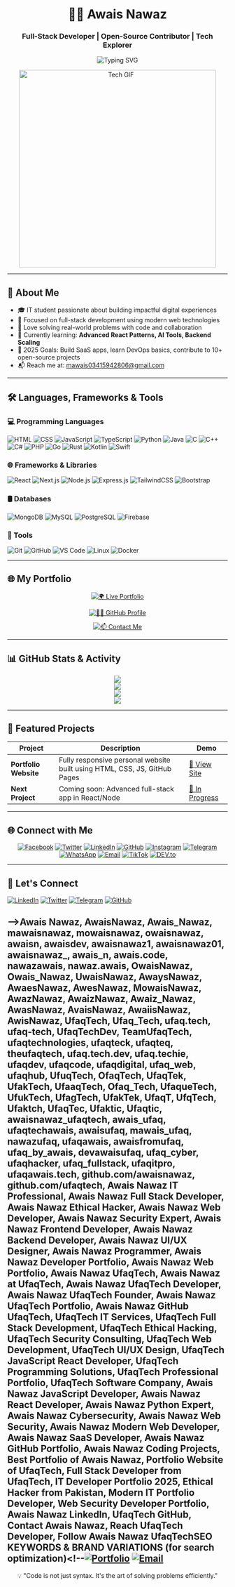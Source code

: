 <h1 align="center">👨‍💻 Awais Nawaz</h1>
<h3 align="center">Full-Stack Developer | Open-Source Contributor | Tech Explorer</h3>

<p align="center">
  <img src="https://readme-typing-svg.demolab.com?font=Fira+Code&size=25&duration=4000&pause=1000&color=00FF00&center=true&vCenter=true&width=435&lines=Web+Developer;Open-Source+Contributor;Problem+Solver;Lifelong+Learner" alt="Typing SVG" />
</p>

<p align="center">
  <img src="https://media.giphy.com/media/bGgsc5mWoryfgKBx1u/giphy.gif" width="450" alt="Tech GIF" />
</p>

---

## 🚀 About Me

- 🎓 IT student passionate about building impactful digital experiences  
- 🧠 Focused on full-stack development using modern web technologies  
- 💬 Love solving real-world problems with code and collaboration  
- 🌱 Currently learning: **Advanced React Patterns, AI Tools, Backend Scaling**  
- 🎯 2025 Goals: Build SaaS apps, learn DevOps basics, contribute to 10+ open-source projects  
- 📬 Reach me at: [mawais03415942806@gmail.com](mailto:mawais03415942806@gmail.com)

---

## 🛠️ Languages, Frameworks & Tools

### 💻 Programming Languages

![HTML](https://img.shields.io/badge/HTML-E34F26?style=flat&logo=html5&logoColor=white)
![CSS](https://img.shields.io/badge/CSS-1572B6?style=flat&logo=css3&logoColor=white)
![JavaScript](https://img.shields.io/badge/JavaScript-F7DF1E?style=flat&logo=javascript&logoColor=black)
![TypeScript](https://img.shields.io/badge/TypeScript-3178C6?style=flat&logo=typescript&logoColor=white)
![Python](https://img.shields.io/badge/Python-3776AB?style=flat&logo=python&logoColor=white)
![Java](https://img.shields.io/badge/Java-007396?style=flat&logo=openjdk&logoColor=white)
![C](https://img.shields.io/badge/C-00599C?style=flat&logo=c&logoColor=white)
![C++](https://img.shields.io/badge/C++-00599C?style=flat&logo=c%2B%2B&logoColor=white)
![C#](https://img.shields.io/badge/C%23-239120?style=flat&logo=c-sharp&logoColor=white)
![PHP](https://img.shields.io/badge/PHP-777BB4?style=flat&logo=php&logoColor=white)
![Go](https://img.shields.io/badge/Go-00ADD8?style=flat&logo=go&logoColor=white)
![Rust](https://img.shields.io/badge/Rust-000000?style=flat&logo=rust&logoColor=white)
![Kotlin](https://img.shields.io/badge/Kotlin-7F52FF?style=flat&logo=kotlin&logoColor=white)
![Swift](https://img.shields.io/badge/Swift-F05138?style=flat&logo=swift&logoColor=white)

### 🌐 Frameworks & Libraries

![React](https://img.shields.io/badge/React-61DAFB?style=flat&logo=react&logoColor=black)
![Next.js](https://img.shields.io/badge/Next.js-000000?style=flat&logo=nextdotjs&logoColor=white)
![Node.js](https://img.shields.io/badge/Node.js-339933?style=flat&logo=node.js&logoColor=white)
![Express.js](https://img.shields.io/badge/Express-000000?style=flat&logo=express&logoColor=white)
![TailwindCSS](https://img.shields.io/badge/TailwindCSS-06B6D4?style=flat&logo=tailwindcss&logoColor=white)
![Bootstrap](https://img.shields.io/badge/Bootstrap-7952B3?style=flat&logo=bootstrap&logoColor=white)

### 🛢️ Databases

![MongoDB](https://img.shields.io/badge/MongoDB-47A248?style=flat&logo=mongodb&logoColor=white)
![MySQL](https://img.shields.io/badge/MySQL-4479A1?style=flat&logo=mysql&logoColor=white)
![PostgreSQL](https://img.shields.io/badge/PostgreSQL-4169E1?style=flat&logo=postgresql&logoColor=white)
![Firebase](https://img.shields.io/badge/Firebase-FFCA28?style=flat&logo=firebase&logoColor=black)

### 🧰 Tools

![Git](https://img.shields.io/badge/Git-F05032?style=flat&logo=git&logoColor=white)
![GitHub](https://img.shields.io/badge/GitHub-181717?style=flat&logo=github&logoColor=white)
![VS Code](https://img.shields.io/badge/VS%20Code-007ACC?style=flat&logo=visual-studio-code&logoColor=white)
![Linux](https://img.shields.io/badge/Linux-FCC624?style=flat&logo=linux&logoColor=black)
![Docker](https://img.shields.io/badge/Docker-2496ED?style=flat&logo=docker&logoColor=white)

---

## 🌐 My Portfolio

<div align="center">

[![🌍 Live Portfolio](https://img.shields.io/badge/-Live%20Portfolio-0a192f?style=for-the-badge&logo=Google-Chrome&logoColor=white)](https://ufaqtech.github.io/awais.github.io/)

[![👨‍💻 GitHub Profile](https://img.shields.io/badge/-GitHub%20Profile-181717?style=for-the-badge&logo=github&logoColor=white)](https://github.com/UfaqTech)

[![📫 Contact Me](https://img.shields.io/badge/-Contact%20Me-E4405F?style=for-the-badge&logo=gmail&logoColor=white)](mailto:mawais03415942806@gmail.com)

</div>

---

## 📊 GitHub Stats & Activity

<p align="center">
  <img src="https://github-readme-stats.vercel.app/api?username=UfaqTech&show_icons=true&theme=radical&hide_border=true" />
  <br />
  <img src="https://github-readme-streak-stats.herokuapp.com/?user=UfaqTech&theme=radical&hide_border=true" />
  <br />
  <img src="https://github-readme-stats.vercel.app/api/top-langs/?username=UfaqTech&layout=compact&theme=radical&hide_border=true" />
  <br />
  <img src="https://github-profile-trophy.vercel.app/?username=UfaqTech&theme=darkhub&no-frame=true&margin-w=10" />
</p>

---

## 🧠 Featured Projects

| Project | Description | Demo |
|---------|-------------|------|
| **Portfolio Website** | Fully responsive personal website built using HTML, CSS, JS, GitHub Pages | [🔗 View Site](https://ufaqtech.github.io/awais.github.io/) |
| **Next Project** | Coming soon: Advanced full-stack app in React/Node | [🚧 In Progress](https://github.com/UfaqTech) |

---

## 🌐 Connect with Me

<p align="center">
  <a href="https://www.facebook.com/xtylish.awais.9862" target="_blank"><img src="https://img.shields.io/badge/Facebook-1877F2?style=for-the-badge&logo=facebook&logoColor=white" alt="Facebook"></a>
  <a href="https://x.com/Ufaq_Tech?t=coGIyCC-qK84X1S7cN8Q2A&s=09" target="_blank"><img src="https://img.shields.io/badge/Twitter-1DA1F2?style=for-the-badge&logo=twitter&logoColor=white" alt="Twitter"></a>
  <a href="https://www.linkedin.com/in/awais-nawaz-52b643315?utm_source=share&utm_campaign=share_via&utm_content=profile&utm_medium=android_app" target="_blank"><img src="https://img.shields.io/badge/LinkedIn-0077B5?style=for-the-badge&logo=linkedin&logoColor=white" alt="LinkedIn"></a>
  <a href="https://github.com/UfaqTech" target="_blank"><img src="https://img.shields.io/badge/GitHub-181717?style=for-the-badge&logo=github&logoColor=white" alt="GitHub"></a>
  <a href="https://www.instagram.com/xtylish.awais.9862?igsh=YzljYTk1ODg3Zg==" target="_blank"><img src="https://img.shields.io/badge/Instagram-E4405F?style=for-the-badge&logo=instagram&logoColor=white" alt="Instagram"></a>
  <a href="https://t.me/UfaqTech" target="_blank"><img src="https://img.shields.io/badge/Telegram-0088cc?style=for-the-badge&logo=telegram&logoColor=white" alt="Telegram"></a>
  <a href="https://whatsapp.com/channel/0029VaDLtSi2phHOBp9XyN03" target="_blank"><img src="https://img.shields.io/badge/WhatsApp-25D366?style=for-the-badge&logo=whatsapp&logoColor=white" alt="WhatsApp"></a>
  <a href="mailto:mawais03415942806@gmail.com" target="_blank"><img src="https://img.shields.io/badge/Email-D14836?style=for-the-badge&logo=gmail&logoColor=white" alt="Email"></a>
  <a href="https://www.tiktok.com/@talash_e__khudi?_t=ZS-8xywi3g4V1u&_r=1" target="_blank"><img src="https://img.shields.io/badge/TikTok-000000?style=for-the-badge&logo=tiktok&logoColor=white" alt="TikTok"></a>
  <a href="https://dev.to/ufaqtech" target="_blank"><img src="https://img.shields.io/badge/DEV.to-0A0A0A?style=for-the-badge&logo=devdotto&logoColor=white" alt="DEV.to"></a>
</p>

---

## 🤝 Let's Connect

[![LinkedIn](https://img.shields.io/badge/-LinkedIn-0077B5?style=flat&logo=linkedin&logoColor=white)](https://www.linkedin.com/in/awais-nawaz-52b643315)
[![Twitter](https://img.shields.io/badge/-Twitter-1DA1F2?style=flat&logo=twitter&logoColor=white)](https://twitter.com/Ufaq_Tech)
[![Telegram](https://img.shields.io/badge/-Telegram-0088cc?style=flat&logo=telegram&logoColor=white)](https://t.me/UfaqTech)
[![GitHub](https://img.shields.io/badge/-GitHub-181717?style=flat&logo=github&logoColor=white)](https://github.com/UfaqTech)





-->Awais Nawaz, AwaisNawaz, Awais_Nawaz, mawaisnawaz, mowaisnawaz, owaisnawaz, awaisn, awaisdev, awaisnawaz1, awaisnawaz01, awaisnawaz_, awais_n, awais.code, nawazawais, nawaz.awais, OwaisNawaz, Owais_Nawaz, UwaisNawaz, AwaysNawaz, AwaesNawaz, AwesNawaz, MowaisNawaz, AwazNawaz, AwaizNawaz, Awaiz_Nawaz, AwasNawaz, AvaisNawaz, AwaiisNawaz, AwisNawaz, UfaqTech, Ufaq_Tech, ufaq.tech, ufaq-tech, UfaqTechDev, TeamUfaqTech, ufaqtechnologies, ufaqteck, ufaqteq, theufaqtech, ufaq.tech.dev, ufaq.techie, ufaqdev, ufaqcode, ufaqdigital, ufaq_web, ufaqhub, UfuqTech, OfaqTech, UfaqTek, UfakTech, UfaaqTech, Ofaq_Tech, UfaqueTech, UfukTech, UfagTech, UfakTek, UfaqT, UfqTech, Ufaktch, UfaqTec, Ufaktic, Ufaqtic, awaisnawaz_ufaqtech, awais_ufaq, ufaqtechawais, awaisufaq, mawais_ufaq, nawazufaq, ufaqawais, awaisfromufaq, ufaq_by_awais, devawaisufaq, ufaq_cyber, ufaqhacker, ufaq_fullstack, ufaqitpro, ufaqawais.tech, github.com/awaisnawaz, github.com/ufaqtech, Awais Nawaz IT Professional, Awais Nawaz Full Stack Developer, Awais Nawaz Ethical Hacker, Awais Nawaz Web Developer, Awais Nawaz Security Expert, Awais Nawaz Frontend Developer, Awais Nawaz Backend Developer, Awais Nawaz UI/UX Designer, Awais Nawaz Programmer, Awais Nawaz Developer Portfolio, Awais Nawaz Web Portfolio, Awais Nawaz UfaqTech, Awais Nawaz at UfaqTech, Awais Nawaz UfaqTech Developer, Awais Nawaz UfaqTech Founder, Awais Nawaz UfaqTech Portfolio, Awais Nawaz GitHub UfaqTech, UfaqTech IT Services, UfaqTech Full Stack Development, UfaqTech Ethical Hacking, UfaqTech Security Consulting, UfaqTech Web Development, UfaqTech UI/UX Design, UfaqTech JavaScript React Developer, UfaqTech Programming Solutions, UfaqTech Professional Portfolio, UfaqTech Software Company, Awais Nawaz JavaScript Developer, Awais Nawaz React Developer, Awais Nawaz Python Expert, Awais Nawaz Cybersecurity, Awais Nawaz Web Security, Awais Nawaz Modern Web Developer, Awais Nawaz SaaS Developer, Awais Nawaz GitHub Portfolio, Awais Nawaz Coding Projects, Best Portfolio of Awais Nawaz, Portfolio Website of UfaqTech, Full Stack Developer from UfaqTech, IT Developer Portfolio 2025, Ethical Hacker from Pakistan, Modern IT Portfolio Developer, Web Security Developer Portfolio, Awais Nawaz LinkedIn, UfaqTech GitHub, Contact Awais Nawaz, Reach UfaqTech Developer, Follow Awais Nawaz UfaqTechSEO KEYWORDS & BRAND VARIATIONS (for search optimization)<!--[![Portfolio](https://img.shields.io/badge/-Portfolio-0a192f?style=flat&logo=Google-Chrome&logoColor=white)](https://ufaqtech.github.io/awais.github.io/)
[![Email](https://img.shields.io/badge/-Email-D14836?style=flat&logo=gmail&logoColor=white)](mailto:mawais03415942806@gmail.com)
---

<p align="center">💡 "Code is not just syntax. It's the art of solving problems efficiently."</p>

